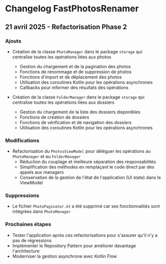 # Changelog FastPhotosRenamer

## 21 avril 2025 - Refactorisation Phase 2

### Ajouts
- Création de la classe `PhotoManager` dans le package `storage` qui centralise toutes les opérations liées aux photos
  - Gestion du chargement et de la pagination des photos
  - Fonctions de renommage et de suppression de photos
  - Fonctions d'import et de déplacement des photos
  - Utilisation des coroutines Kotlin pour les opérations asynchrones
  - Callbacks pour informer des résultats des opérations

- Création de la classe `FolderManager` dans le package `storage` qui centralise toutes les opérations liées aux dossiers
  - Gestion du chargement de la liste des dossiers disponibles
  - Fonctions de création de dossiers
  - Fonctions de vérification et de navigation des dossiers
  - Utilisation des coroutines Kotlin pour les opérations asynchrones

### Modifications
- Refactorisation du `PhotosViewModel` pour déléguer les opérations au `PhotoManager` et au `FolderManager`
  - Réduction du couplage et meilleure séparation des responsabilités
  - Simplification des méthodes en remplaçant le code direct par des appels aux managers
  - Conservation de la gestion de l'état de l'application (UI state) dans le ViewModel

### Suppressions
- Le fichier `PhotoPaginator.kt` a été supprimé car ses fonctionnalités sont intégrées dans `PhotoManager`

### Prochaines étapes
- Tester l'application après ces refactorisations pour s'assurer qu'il n'y a pas de régressions
- Implémenter le Repository Pattern pour améliorer davantage l'architecture
- Moderniser la gestion asynchrone avec Kotlin Flow